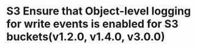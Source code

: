# S3 Ensure that Object-level logging for write events is enabled for S3 buckets(v1.2.0, v1.4.0, v3.0.0)
